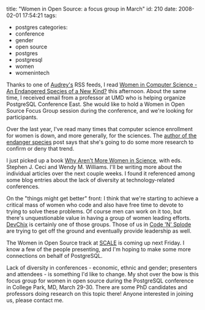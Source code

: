 title: "Women in Open Source: a focus group in March"
id: 210
date: 2008-02-01 17:54:21
tags: 
- postgres
categories: 
- conference
- gender
- open source
- postgres
- postgresql
- women
- womenintech

Thanks to one of [Audrey's](http://lifeofaudrey.com) RSS feeds, I read [Women in Computer Science - An Endangered Species of a New Kind?](http://www.devchix.com/2008/01/31/women-in-computer-science-an-endangered-species-of-a-new-kind/) this afternoon. About the same time, I received email from a professor at UMD who is helping organize PostgreSQL Conference East. She would like to hold a Women in Open Source Focus Group session during the conference, and we're looking for participants.  

<!--more-->

Over the last year, I've read many times that computer science enrollment for women is down, and more generally, for the sciences. The [author of the endanger species](http://www.devchix.com/author/gennipherm/) post says that she's going to do some more research to confirm or deny that trend. 

I just picked up a book [Why Aren't More Women in Science](http://www.amazon.com/Why-Arent-More-Women-Science/dp/159147485X), with eds. Stephen J. Ceci and Wendy M. Williams.  I'll be writing more about the individual articles over the next couple weeks. I found it referenced among some blog entries about the lack of diversity at technology-related conferences.

On the "things might get better" front: I think that we're starting to achieve a critical mass of women who code and also have free time to devote to trying to solve these problems. Of course men can work on it too, but there's unquestionable value in having a group of women leading efforts. [DevChix](http://www.devchix.com) is certainly one of those groups. Those of us in [Code 'N' Splode](http://pdx.codensplode.org) are trying to get off the ground and eventually provide leadership as well. 

The Women in Open Source track at [SCALE](http://www.socallinuxexpo.org) is coming up next Friday.  I know a few of the people presenting, and I'm hoping to make some more connections on behalf of PostgreSQL. 

Lack of diversity in conferences - economic, ethnic and gender; presenters and attendees - is something I'd like to change. My shot over the bow is this focus group for women in open source during the PostgreSQL conference in College Park, MD, March 29-30\. There are some PhD candidates and professors doing research on this topic there!  Anyone interested in joining us, please contact me.  
